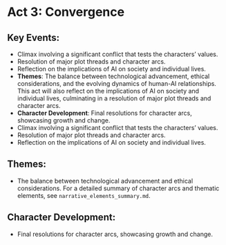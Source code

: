 # Act 3: Convergence

## Key Events:
- Climax involving a significant conflict that tests the characters’ values.
- Resolution of major plot threads and character arcs.
- Reflection on the implications of AI on society and individual lives.
- **Themes**: The balance between technological advancement, ethical considerations, and the evolving dynamics of human-AI relationships. This act will also reflect on the implications of AI on society and individual lives, culminating in a resolution of major plot threads and character arcs.
- **Character Development**: Final resolutions for character arcs, showcasing growth and change.
- Climax involving a significant conflict that tests the characters’ values.
- Resolution of major plot threads and character arcs.
- Reflection on the implications of AI on society and individual lives.

## Themes:
- The balance between technological advancement and ethical considerations. For a detailed summary of character arcs and thematic elements, see `narrative_elements_summary.md`.

## Character Development:
- Final resolutions for character arcs, showcasing growth and change.
